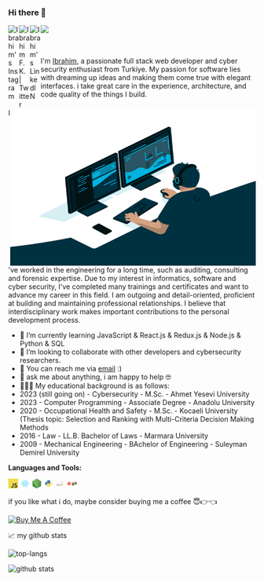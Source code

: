 ### Hi there 👋

<!--
**ibrahimfevzi/ibrahimfevzi** is a ✨ _special_ ✨ repository because its `README.md` (this file) appears on your GitHub profile.

Here are some ideas to get you started:

- 🔭 I’m currently working on ...
- 🌱 I’m currently learning ...
- 👯 I’m looking to collaborate on ...
- 🤔 I’m looking for help with ...
- 💬 Ask me about ...
- 📫 How to reach me: ...
- 😄 Pronouns: ...
- ⚡ Fun fact: ...
-->

<a href="https://www.instagram.com/ibrahimfevzi/">
  <img align="left" alt="Ibrahim's Instagram" width="22px" src="https://raw.githubusercontent.com/hussainweb/hussainweb/main/icons/instagram.png" />
</a>
<a href="https://twitter.com/ibrahimfevzi">
  <img align="left" alt="Ibrahim F. K. | Twitter" width="22px" src="https://raw.githubusercontent.com/peterthehan/peterthehan/master/assets/twitter.svg" />
</a>
<a href="https://www.linkedin.com/in/ibrahim-f-kayan/">
  <img align="left" alt="Ibrahim's LinkedIN" width="22px" src="https://raw.githubusercontent.com/peterthehan/peterthehan/master/assets/linkedin.svg" />
</a>

![](https://visitor-badge.glitch.me/badge?page_id=ibrahimfevzi.ibrahimfevzi)

<br />

  <img align="right" alt="GIF" src="https://github.com/ibrahimfevzi/ibrahimfevzi/blob/main/code.gif" width="500" height="320" />


I'm [Ibrahim](https://www.linkedin.com/in/ibrahim-f-kayan/), a passionate full stack web developer and cyber security enthusiast from Turkiye. My passion for software lies with dreaming up ideas and making them come true with elegant interfaces. i take great care in the experience, architecture, and code quality of the things I build.

I've worked in the engineering for a long time, such as auditing, consulting and forensic expertise. Due to my interest in informatics, software and cyber security, I've completed many trainings and certificates and want to advance my career in this field. I am outgoing and detail-oriented, proficient at building and maintaining professional relationships. I believe that interdisciplinary work makes important contributions to the personal development process.

- 🌱 I’m currently learning JavaScript & React.js & Redux.js & Node.js & Python & SQL
- 👯 I’m looking to collaborate with other developers and cybersecurity researchers.
- 💼 You can reach me via [email](mailto:ibrahimfevzi@gmail.com) :)
- 💬 ask me about anything, i am happy to help 🤓
- 👨🏻‍🎓 My educational background is as follows:
- 2023 (still going on) - Cybersecurity - M.Sc. - Ahmet Yesevi University
- 2023 - Computer Programming - Associate Degree - Anadolu University
- 2020 - Occupational Health and Safety - M.Sc. - Kocaeli University (Thesis topic: Selection and Ranking with Multi-Criteria Decision Making Methods
- 2016 - Law  - LL.B. Bachelor of Laws - Marmara University
- 2009 - Mechanical Engineering - BAchelor of Engineering - Suleyman Demirel University


**Languages and Tools:**  

<code><img height="20" src="https://raw.githubusercontent.com/github/explore/80688e429a7d4ef2fca1e82350fe8e3517d3494d/topics/javascript/javascript.png"></code>
<code><img height="20" src="https://raw.githubusercontent.com/github/explore/80688e429a7d4ef2fca1e82350fe8e3517d3494d/topics/react/react.png"></code>
<code><img height="20" src="https://raw.githubusercontent.com/github/explore/80688e429a7d4ef2fca1e82350fe8e3517d3494d/topics/nodejs/nodejs.png"></code>
<code><img height="20" src="https://raw.githubusercontent.com/github/explore/80688e429a7d4ef2fca1e82350fe8e3517d3494d/topics/python/python.png"></code>
<code><img height="20" src="https://raw.githubusercontent.com/github/explore/80688e429a7d4ef2fca1e82350fe8e3517d3494d/topics/mysql/mysql.png"></code>
<code><img height="20" src="https://raw.githubusercontent.com/github/explore/80688e429a7d4ef2fca1e82350fe8e3517d3494d/topics/git/git.png"></code>


if you like what i do, maybe consider buying me a coffee 😇👉👈

<a href="https://www.buymeacoffee.com/ibrahimfevzi" target="_blank"><img src="https://cdn.buymeacoffee.com/buttons/v2/default-red.png" alt="Buy Me A Coffee" width="150" ></a>



📈 my github stats

![top-langs](https://github-readme-stats.vercel.app/api/top-langs?username=ibrahimfevzi&show_icons=true&theme=radical)

![github stats](https://github-readme-stats.vercel.app/api?username=ibrahimfevzi&show_icons=true&theme=radical)
